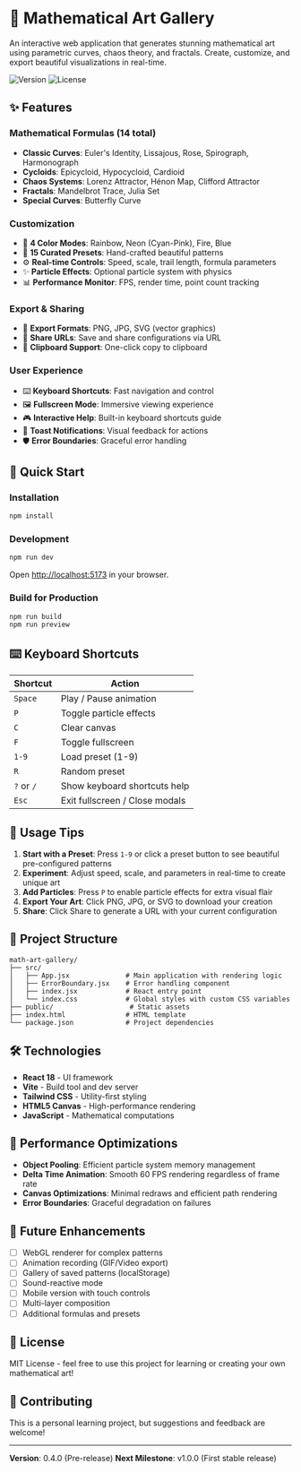 # 🎨 Mathematical Art Gallery

An interactive web application that generates stunning mathematical art using parametric curves, chaos theory, and fractals. Create, customize, and export beautiful visualizations in real-time.

![Version](https://img.shields.io/badge/version-0.4.0-blue)
![License](https://img.shields.io/badge/license-MIT-green)

## ✨ Features

### Mathematical Formulas (14 total)
- **Classic Curves**: Euler's Identity, Lissajous, Rose, Spirograph, Harmonograph
- **Cycloids**: Epicycloid, Hypocycloid, Cardioid
- **Chaos Systems**: Lorenz Attractor, Hénon Map, Clifford Attractor
- **Fractals**: Mandelbrot Trace, Julia Set
- **Special Curves**: Butterfly Curve

### Customization
- 🎨 **4 Color Modes**: Rainbow, Neon (Cyan-Pink), Fire, Blue
- 🎯 **15 Curated Presets**: Hand-crafted beautiful patterns
- ⚙️ **Real-time Controls**: Speed, scale, trail length, formula parameters
- ✨ **Particle Effects**: Optional particle system with physics
- 📊 **Performance Monitor**: FPS, render time, point count tracking

### Export & Sharing
- 💾 **Export Formats**: PNG, JPG, SVG (vector graphics)
- 🔗 **Share URLs**: Save and share configurations via URL
- 📱 **Clipboard Support**: One-click copy to clipboard

### User Experience
- ⌨️ **Keyboard Shortcuts**: Fast navigation and control
- 🖼️ **Fullscreen Mode**: Immersive viewing experience
- 🎮 **Interactive Help**: Built-in keyboard shortcuts guide
- 🔔 **Toast Notifications**: Visual feedback for actions
- 🛡️ **Error Boundaries**: Graceful error handling

## 🚀 Quick Start

### Installation

```bash
npm install
```

### Development

```bash
npm run dev
```

Open [http://localhost:5173](http://localhost:5173) in your browser.

### Build for Production

```bash
npm run build
npm run preview
```

## ⌨️ Keyboard Shortcuts

| Shortcut | Action |
|----------|--------|
| `Space` | Play / Pause animation |
| `P` | Toggle particle effects |
| `C` | Clear canvas |
| `F` | Toggle fullscreen |
| `1-9` | Load preset (1-9) |
| `R` | Random preset |
| `?` or `/` | Show keyboard shortcuts help |
| `Esc` | Exit fullscreen / Close modals |

## 🎯 Usage Tips

1. **Start with a Preset**: Press `1-9` or click a preset button to see beautiful pre-configured patterns
2. **Experiment**: Adjust speed, scale, and parameters in real-time to create unique art
3. **Add Particles**: Press `P` to enable particle effects for extra visual flair
4. **Export Your Art**: Click PNG, JPG, or SVG to download your creation
5. **Share**: Click Share to generate a URL with your current configuration

## 📁 Project Structure

```
math-art-gallery/
├── src/
│   ├── App.jsx              # Main application with rendering logic
│   ├── ErrorBoundary.jsx    # Error handling component
│   ├── index.jsx            # React entry point
│   └── index.css            # Global styles with custom CSS variables
├── public/                   # Static assets
├── index.html               # HTML template
└── package.json             # Project dependencies
```

## 🛠️ Technologies

- **React 18** - UI framework
- **Vite** - Build tool and dev server
- **Tailwind CSS** - Utility-first styling
- **HTML5 Canvas** - High-performance rendering
- **JavaScript** - Mathematical computations

## 🎨 Performance Optimizations

- **Object Pooling**: Efficient particle system memory management
- **Delta Time Animation**: Smooth 60 FPS rendering regardless of frame rate
- **Canvas Optimizations**: Minimal redraws and efficient path rendering
- **Error Boundaries**: Graceful degradation on failures

## 🔮 Future Enhancements

- [ ] WebGL renderer for complex patterns
- [ ] Animation recording (GIF/Video export)
- [ ] Gallery of saved patterns (localStorage)
- [ ] Sound-reactive mode
- [ ] Mobile version with touch controls
- [ ] Multi-layer composition
- [ ] Additional formulas and presets

## 📄 License

MIT License - feel free to use this project for learning or creating your own mathematical art!

## 🤝 Contributing

This is a personal learning project, but suggestions and feedback are welcome!

---

**Version**: 0.4.0 (Pre-release)
**Next Milestone**: v1.0.0 (First stable release)
